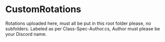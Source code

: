 # CustomRotations
Rotations uploaded here, must all be put in this root folder please, no subfolders.
Labeled as per Class-Spec-Author.cs, Author must please be your Discord name.
